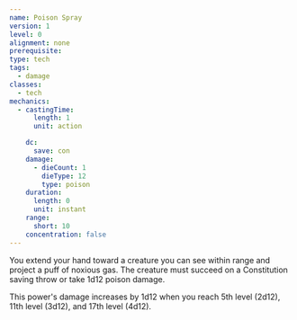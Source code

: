 ```yaml
---
name: Poison Spray
version: 1
level: 0
alignment: none
prerequisite: 
type: tech
tags:
  - damage
classes:
  - tech
mechanics:
  - castingTime:
      length: 1
      unit: action

    dc:
      save: con
    damage:
      - dieCount: 1
        dieType: 12
        type: poison
    duration:
      length: 0
      unit: instant
    range:
      short: 10
    concentration: false
---
```

You extend your hand toward a creature you can see within range and project a puff of noxious gas. The creature must succeed on a Constitution saving throw or take 1d12 poison damage. 

This power's damage increases by 1d12 when you reach 5th level (2d12), 11th level (3d12), and 17th level (4d12).
    